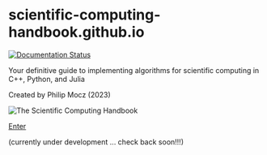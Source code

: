 # scientific-computing-handbook.github.io

[![Documentation Status](https://readthedocs.org/projects/scientific-computing-handbookgithubio/badge/?version=latest)](https://scientific-computing-handbookgithubio.readthedocs.io/en/latest/?badge=latest)


Your definitive guide to implementing algorithms for scientific computing in C++, Python, and Julia

Created by Philip Mocz (2023)


![The Scientific Computing Handbook](logo.gif)

[Enter](https://scientific-computing-handbookgithubio.readthedocs.io/en/latest/)

(currently under development ... check back soon!!!)
